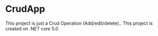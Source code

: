 # CrudApp
This project is just a Crud Operation (Add/edit/delete)..
This project is created on .NET core 5.0
